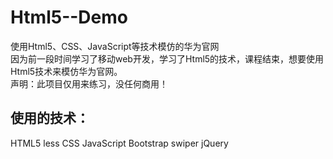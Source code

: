 # Html5--Demo
使用Html5、CSS、JavaScript等技术模仿的华为官网<br>
因为前一段时间学习了移动web开发，学习了Html5的技术，课程结束，想要使用Html5技术来模仿华为官网。<br>
声明：此项目仅用来练习，没任何商用！


## 使用的技术：
HTML5
less
CSS
JavaScript
Bootstrap
swiper
jQuery
